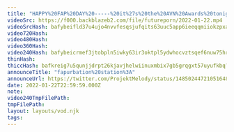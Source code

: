 ```yaml
---
title: "HAPPY%20FAP%20DAY%20-----%20it%27s%20the%20AVN%20Awards%20tonight%2C%20voting%20closed%2C%20but%20my%20heart%20is%20open"
videoSrc: https://f000.backblazeb2.com/file/futureporn/2022-01-22.mp4
videoSrcHash: bafybeifld37u4ujo4nvvfesqsjufqits63uuc5app6ieeqqmiiokzpxa24?filename=projektmelody-chaturbate-20220122T215900Z-source.mp4
video720Hash: 
video480Hash: 
video360Hash: 
video240Hash: bafybeicrmef3jtobpln5iwky63ir3oktpl5ydwhocvztsqef6nuw75hrju?filename=projektmelody-chaturbate-20220122T215900Z-240p.mp4
thinHash: 
thiccHash: bafkreig7u5qunjjdrpt26kjavjhelwiinuxmbix7gb5grqgxt57uyufkbq?filename=20220122T215900Z-thicc.jpg
announceTitle: "fapurbation%20station%3A"
announceUrl: https://twitter.com/ProjektMelody/status/1485024472105164805
date: 2022-01-22T22:59:59.000Z
note: 
video240TmpFilePath: 
tmpFilePath: 
layout: layouts/vod.njk
tags:
---
```

